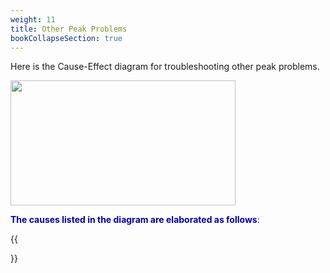 ```yaml
---
weight: 11
title: Other Peak Problems
bookCollapseSection: true
---
```


Here is the Cause-Effect diagram for troubleshooting other peak problems.  

<img width ="360" height= "200" src = "/docs/images/Screenshot 2022-08-26 124824.png" style ="float: middle"/>


**<font color = "#0000a7">The causes listed in the diagram are elaborated as follows</font>**:

{{<section>}}


